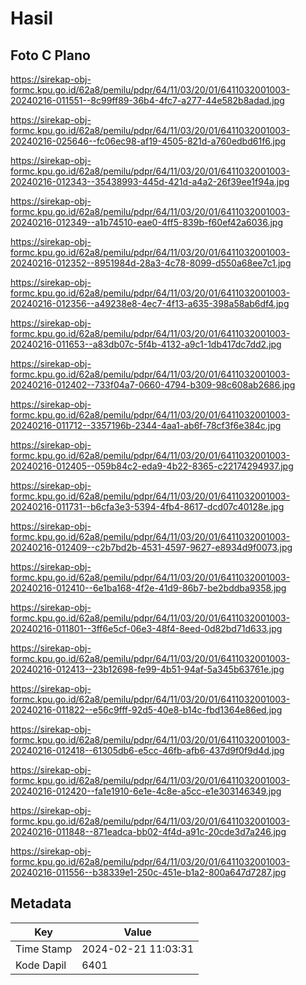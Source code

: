 # Hasil

## Foto C Plano

https://sirekap-obj-formc.kpu.go.id/62a8/pemilu/pdpr/64/11/03/20/01/6411032001003-20240216-011551--8c99ff89-36b4-4fc7-a277-44e582b8adad.jpg

https://sirekap-obj-formc.kpu.go.id/62a8/pemilu/pdpr/64/11/03/20/01/6411032001003-20240216-025646--fc06ec98-af19-4505-821d-a760edbd61f6.jpg

https://sirekap-obj-formc.kpu.go.id/62a8/pemilu/pdpr/64/11/03/20/01/6411032001003-20240216-012343--35438993-445d-421d-a4a2-26f39ee1f94a.jpg

https://sirekap-obj-formc.kpu.go.id/62a8/pemilu/pdpr/64/11/03/20/01/6411032001003-20240216-012349--a1b74510-eae0-4ff5-839b-f60ef42a6036.jpg

https://sirekap-obj-formc.kpu.go.id/62a8/pemilu/pdpr/64/11/03/20/01/6411032001003-20240216-012352--8951984d-28a3-4c78-8099-d550a68ee7c1.jpg

https://sirekap-obj-formc.kpu.go.id/62a8/pemilu/pdpr/64/11/03/20/01/6411032001003-20240216-012356--a49238e8-4ec7-4f13-a635-398a58ab6df4.jpg

https://sirekap-obj-formc.kpu.go.id/62a8/pemilu/pdpr/64/11/03/20/01/6411032001003-20240216-011653--a83db07c-5f4b-4132-a9c1-1db417dc7dd2.jpg

https://sirekap-obj-formc.kpu.go.id/62a8/pemilu/pdpr/64/11/03/20/01/6411032001003-20240216-012402--733f04a7-0660-4794-b309-98c608ab2686.jpg

https://sirekap-obj-formc.kpu.go.id/62a8/pemilu/pdpr/64/11/03/20/01/6411032001003-20240216-011712--3357196b-2344-4aa1-ab6f-78cf3f6e384c.jpg

https://sirekap-obj-formc.kpu.go.id/62a8/pemilu/pdpr/64/11/03/20/01/6411032001003-20240216-012405--059b84c2-eda9-4b22-8365-c22174294937.jpg

https://sirekap-obj-formc.kpu.go.id/62a8/pemilu/pdpr/64/11/03/20/01/6411032001003-20240216-011731--b6cfa3e3-5394-4fb4-8617-dcd07c40128e.jpg

https://sirekap-obj-formc.kpu.go.id/62a8/pemilu/pdpr/64/11/03/20/01/6411032001003-20240216-012409--c2b7bd2b-4531-4597-9627-e8934d9f0073.jpg

https://sirekap-obj-formc.kpu.go.id/62a8/pemilu/pdpr/64/11/03/20/01/6411032001003-20240216-012410--6e1ba168-4f2e-41d9-86b7-be2bddba9358.jpg

https://sirekap-obj-formc.kpu.go.id/62a8/pemilu/pdpr/64/11/03/20/01/6411032001003-20240216-011801--3ff6e5cf-06e3-48f4-8eed-0d82bd71d633.jpg

https://sirekap-obj-formc.kpu.go.id/62a8/pemilu/pdpr/64/11/03/20/01/6411032001003-20240216-012413--23b12698-fe99-4b51-94af-5a345b63761e.jpg

https://sirekap-obj-formc.kpu.go.id/62a8/pemilu/pdpr/64/11/03/20/01/6411032001003-20240216-011822--e56c9fff-92d5-40e8-b14c-fbd1364e86ed.jpg

https://sirekap-obj-formc.kpu.go.id/62a8/pemilu/pdpr/64/11/03/20/01/6411032001003-20240216-012418--61305db6-e5cc-46fb-afb6-437d9f0f9d4d.jpg

https://sirekap-obj-formc.kpu.go.id/62a8/pemilu/pdpr/64/11/03/20/01/6411032001003-20240216-012420--fa1e1910-6e1e-4c8e-a5cc-e1e303146349.jpg

https://sirekap-obj-formc.kpu.go.id/62a8/pemilu/pdpr/64/11/03/20/01/6411032001003-20240216-011848--871eadca-bb02-4f4d-a91c-20cde3d7a246.jpg

https://sirekap-obj-formc.kpu.go.id/62a8/pemilu/pdpr/64/11/03/20/01/6411032001003-20240216-011556--b38339e1-250c-451e-b1a2-800a647d7287.jpg


## Metadata

| Key        | Value               |
| ---------- | ------------------- |
| Time Stamp | 2024-02-21 11:03:31 |
| Kode Dapil | 6401                |



